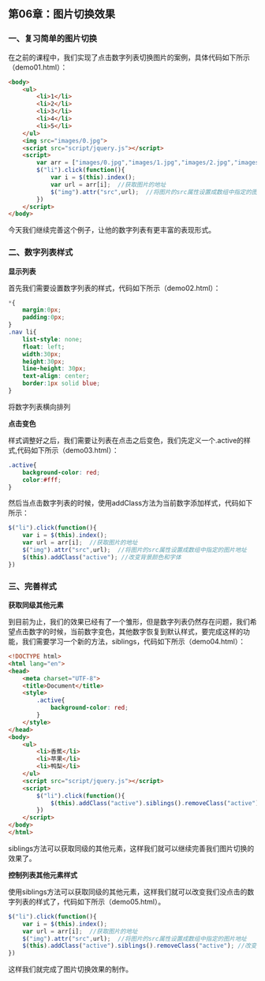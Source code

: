 ## 第06章：图片切换效果

### 一、复习简单的图片切换

在之前的课程中，我们实现了点击数字列表切换图片的案例，具体代码如下所示（demo01.html）：

``` html
<body>
    <ul>
        <li>1</li>
        <li>2</li>
        <li>3</li>
        <li>4</li>
        <li>5</li>
    </ul> 
    <img src="images/0.jpg">
    <script src="script/jquery.js"></script>
    <script>
        var arr = ["images/0.jpg","images/1.jpg","images/2.jpg","images/3.jpg","images/4.jpg"];
        $("li").click(function(){
            var i = $(this).index();
            var url = arr[i];  //获取图片的地址
            $("img").attr("src",url);  //将图片的src属性设置成数组中指定的图片地址
        })
    </script>  
</body>
```

今天我们继续完善这个例子，让他的数字列表有更丰富的表现形式。

### 二、数字列表样式

**显示列表**

首先我们需要设置数字列表的样式，代码如下所示（demo02.html）：

``` css
*{
    margin:0px;
    padding:0px;
}
.nav li{
    list-style: none;
    float: left;
    width:30px;
    height:30px;
    line-height: 30px;
    text-align: center;
    border:1px solid blue;
}
```

将数字列表横向排列

**点击变色**

样式调整好之后，我们需要让列表在点击之后变色，我们先定义一个.active的样式,代码如下所示（demo03.html）：

``` css
.active{
    background-color: red;
    color:#fff;
}
```

然后当点击数字列表的时候，使用addClass方法为当前数字添加样式，代码如下所示：

``` js
$("li").click(function(){
    var i = $(this).index();
    var url = arr[i];  //获取图片的地址
    $("img").attr("src",url);  //将图片的src属性设置成数组中指定的图片地址
    $(this).addClass("active"); //改变背景颜色和字体
})
```



### 三、完善样式

**获取同级其他元素**

到目前为止，我们的效果已经有了一个雏形，但是数字列表仍然存在问题，我们希望点击数字的时候，当前数字变色，其他数字恢复到默认样式，要完成这样的功能，我们需要学习一个新的方法，siblings，代码如下所示（demo04.html）：

``` html
<!DOCTYPE html>
<html lang="en">
<head>
	<meta charset="UTF-8">
	<title>Document</title>
	<style>
		.active{
			background-color: red;
		}
	</style>
</head>
<body>
	<ul>
		<li>香蕉</li>
		<li>苹果</li>
		<li>鸭梨</li>
	</ul>
	<script src="script/jquery.js"></script>
	<script>
		$("li").click(function(){
			$(this).addClass("active").siblings().removeClass("active");
		})
	</script>
</body>
</html>
```

siblings方法可以获取同级的其他元素，这样我们就可以继续完善我们图片切换的效果了。


**控制列表其他元素样式**

使用siblings方法可以获取同级的其他元素，这样我们就可以改变我们没点击的数字列表的样式了，代码如下所示（demo05.html）。

``` js
$("li").click(function(){
    var i = $(this).index();
    var url = arr[i];  //获取图片的地址
    $("img").attr("src",url);  //将图片的src属性设置成数组中指定的图片地址
    $(this).addClass("active").siblings().removeClass("active"); //改变背景颜色和字体
})
```

这样我们就完成了图片切换效果的制作。
